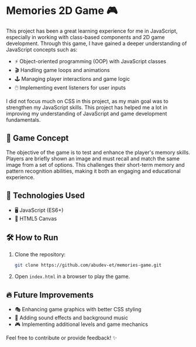 # Memories 2D Game 🎮

This project has been a great learning experience for me in JavaScript, especially in working with class-based components and 2D game development. Through this game, I have gained a deeper understanding of JavaScript concepts such as:

- ⚡ Object-oriented programming (OOP) with JavaScript classes
- 🎬 Handling game loops and animations
- 🕹️ Managing player interactions and game logic
- 🖱️ Implementing event listeners for user inputs

I did not focus much on CSS in this project, as my main goal was to strengthen my JavaScript skills. This project has helped me a lot in improving my understanding of JavaScript and game development fundamentals.

## 🎯 Game Concept
The objective of the game is to test and enhance the player's memory skills. Players are briefly shown an image and must recall and match the same image from a set of options. This challenges their short-term memory and pattern recognition abilities, making it both an engaging and educational experience.

## 🚀 Technologies Used
- 🖥️ JavaScript (ES6+)
- 🎨 HTML5 Canvas

## 🛠️ How to Run
1. Clone the repository:
   ```sh
   git clone https://github.com/abudev-et/memories-game.git
   ```
2. Open `index.html` in a browser to play the game.

## 🔥 Future Improvements
- 🎭 Enhancing game graphics with better CSS styling
- 🎵 Adding sound effects and background music
- 🎮 Implementing additional levels and game mechanics

Feel free to contribute or provide feedback! ✨

